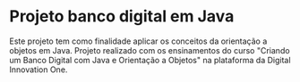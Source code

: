 # Projeto banco digital em Java

Este projeto tem como finalidade aplicar os conceitos da orientação a objetos em Java.
Projeto realizado com os ensinamentos do curso "Criando um Banco Digital com Java e Orientação a Objetos" na plataforma da Digital Innovation One.
